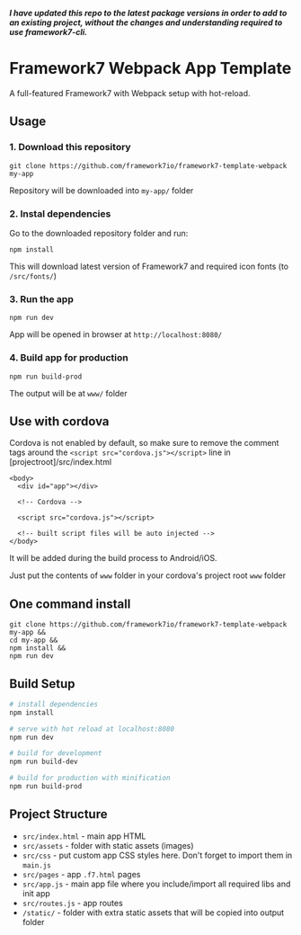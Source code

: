 <em>**I have updated this repo to the latest package versions in order to add to an existing project, without the changes and understanding required to use framework7-cli.**</em>

# Framework7 Webpack App Template

A full-featured Framework7 with Webpack setup with hot-reload.

## Usage

### 1. Download this repository
```
git clone https://github.com/framework7io/framework7-template-webpack my-app
```

Repository will be downloaded into `my-app/` folder

### 2. Instal dependencies

Go to the downloaded repository folder and run:
```
npm install
```

This will download latest version of Framework7 and required icon fonts (to `/src/fonts/`)

### 3. Run the app

```
npm run dev
```

App will be opened in browser at `http://localhost:8080/`

### 4. Build app for production

```
npm run build-prod
```

The output will be at `www/` folder

## Use with cordova
Cordova is not enabled by default, so make sure to remove the comment tags around the `<script src="cordova.js"></script>` line in [projectroot]/src/index.html
```
<body>
  <div id="app"></div>

  <!-- Cordova -->

  <script src="cordova.js"></script>

  <!-- built script files will be auto injected -->
</body>
```
It will be added during the build process to Android/iOS.

Just put the contents of `www` folder in your cordova's project root `www` folder

## One command install

```
git clone https://github.com/framework7io/framework7-template-webpack my-app &&
cd my-app &&
npm install &&
npm run dev
```

## Build Setup

``` bash
# install dependencies
npm install

# serve with hot reload at localhost:8080
npm run dev

# build for development
npm run build-dev

# build for production with minification
npm run build-prod
```

## Project Structure

* `src/index.html` - main app HTML
* `src/assets` - folder with static assets (images)
* `src/css` - put custom app CSS styles here. Don't forget to import them in `main.js`
* `src/pages` - app `.f7.html` pages
* `src/app.js` - main app file where you include/import all required libs and init app
* `src/routes.js` - app routes
* `/static/` - folder with extra static assets that will be copied into output folder
